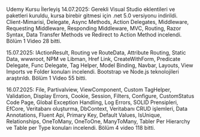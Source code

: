 Udemy Kursu İlerleyiş
14.07.2025: Gerekli Visual Studio eklentileri ve paketleri kuruldu, kursa birebir gitmesi için .net 5.0 versiyonu indirildi. Client-Mimarisi, Delegate, Async Methods, Action Delegates, Middleware, Requesting Middleware, Responding Middleware, MVC, Routing, Razor Syntax, Data Transfer Methods ve Redirect to Action Method incelendi. Bölüm 1 Video 28 bitti.

15.07.2025: IActionResult, Routing ve RouteData, Attribute Routing, Static Data, wwwroot, NPM ve Libman, Href Link, CreateWithForm, Predicate Delegate, Func Delegate, Tag Helper, Model Binding, Navbar, Layouts, View Imports ve Folder konuları incelendi. Bootstrap ve Node.js teknolojileri araştırıldı. Bölüm 1 Video 55 bitti.

16.07.2025: File, Partivalview, ViewComponent, Custom TagHelper, Validation, Display Errors, Cookie, Session, Filters, Configure, CustomStatus Code Page, Global Exception Handling, Log Errors, SOLID Prensipleri, EfCore, Veritabanı oluşturma, DbContext, Veritabanı CRUD işlemleri, Data Annotations, Fluent Api, Primary Key, Default Values, IsUnique, Relationships, OneToMany, OneToOne, ManyToMany, Tabler Per Hierarchy ve Table per Type konuları incelendi. Bölüm 4 video 118 bitti.